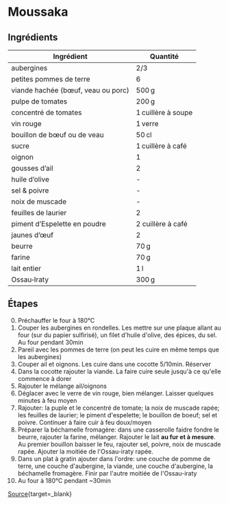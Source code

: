 # Moussaka

## Ingrédients

| Ingrédient | Quantité |
|------------|----------|
| aubergines | 2/3 |
| petites pommes de terre | 6 |
| viande hachée (bœuf, veau ou porc) | 500 g |
| pulpe de tomates | 200 g |
| concentré de tomates | 1 cuillère à soupe |
| vin rouge | 1 verre |
| bouillon de bœuf ou de veau | 50 cl |
| sucre | 1 cuillère à café |
| oignon | 1 |
| gousses d’ail | 2 |
| huile d’olive | - |
| sel & poivre | - |
| noix de muscade | - |
| feuilles de laurier | 2 |
| piment d’Espelette en poudre | 2 cuillère à café |
| jaunes d’œuf | 2 |
| beurre | 70 g |
| farine | 70 g |
| lait entier | 1 l |
| Ossau‑Iraty | 300 g |

## Étapes

0. Préchauffer le four à 180°C
1. Couper les aubergines en rondelles. Les mettre sur une plaque allant au four (sur du papier sulfirisé), un filet d'huile d'olive, des épices, du sel. Au four pendant 30min
2. Pareil avec les pommes de terre (on peut les cuire en même temps que les aubergines)
3. Couper ail et oignons. Les cuire dans une cocotte 5/10min. Réserver
4. Dans la cocotte rajouter la viande. La faire cuire seule jusqu'à ce qu'elle commence à dorer
5. Rajouter le mélange ail/oignons
6. Déglacer avec le verre de vin rouge, bien mélanger. Laisser quelques minutes à feu moyen
7. Rajouter: la puple et le concentré de tomate;  la noix de muscade rapée; les feuilles de laurier; le piment d'espelette; le bouillon de boeuf; sel et poivre. Continuer à faire cuir à feu doux/moyen
8. Préparer la béchamelle fromagère: dans une casserolle faidre fondre le beurre, rajouter la farine, mélanger. Rajouter le lait **au fur et à mesure**. Au premier bouillon baisser le feu, rajouter sel, poivre, noix de muscade rapée. Ajouter la moitiée de l'Ossau-iraty rapée.
9. Dans un plat à gratin ajouter dans l'ordre: une couche de pomme de terre, une couche d'aubergine, la viande, une couche d'aubergine, la béchamelle fromagère. Finir par l'autre moitiée de l'Ossau-iraty
10. Au four à 180°C pendant ~30min

[Source](https://www.instagram.com/reel/DOVwykxjKF9/){target=_blank}

